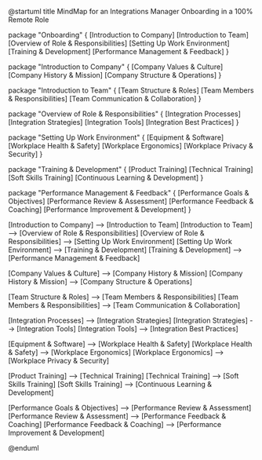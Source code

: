 

@startuml
title MindMap for an Integrations Manager Onboarding in a 100% Remote Role

package "Onboarding" {
  [Introduction to Company]
  [Introduction to Team]
  [Overview of Role & Responsibilities]
  [Setting Up Work Environment]
  [Training & Development]
  [Performance Management & Feedback]
}

package "Introduction to Company" {
  [Company Values & Culture]
  [Company History & Mission]
  [Company Structure & Operations]
}

package "Introduction to Team" {
  [Team Structure & Roles]
  [Team Members & Responsibilities]
  [Team Communication & Collaboration]
}

package "Overview of Role & Responsibilities" {
  [Integration Processes]
  [Integration Strategies]
  [Integration Tools]
  [Integration Best Practices]
}

package "Setting Up Work Environment" {
  [Equipment & Software]
  [Workplace Health & Safety]
  [Workplace Ergonomics]
  [Workplace Privacy & Security]
}

package "Training & Development" {
  [Product Training]
  [Technical Training]
  [Soft Skills Training]
  [Continuous Learning & Development]
}

package "Performance Management & Feedback" {
  [Performance Goals & Objectives]
  [Performance Review & Assessment]
  [Performance Feedback & Coaching]
  [Performance Improvement & Development]
}

[Introduction to Company] --> [Introduction to Team]
[Introduction to Team] --> [Overview of Role & Responsibilities]
[Overview of Role & Responsibilities] --> [Setting Up Work Environment]
[Setting Up Work Environment] --> [Training & Development]
[Training & Development] --> [Performance Management & Feedback]

[Company Values & Culture] --> [Company History & Mission]
[Company History & Mission] --> [Company Structure & Operations]

[Team Structure & Roles] --> [Team Members & Responsibilities]
[Team Members & Responsibilities] --> [Team Communication & Collaboration]

[Integration Processes] --> [Integration Strategies]
[Integration Strategies] --> [Integration Tools]
[Integration Tools] --> [Integration Best Practices]

[Equipment & Software] --> [Workplace Health & Safety]
[Workplace Health & Safety] --> [Workplace Ergonomics]
[Workplace Ergonomics] --> [Workplace Privacy & Security]

[Product Training] --> [Technical Training]
[Technical Training] --> [Soft Skills Training]
[Soft Skills Training] --> [Continuous Learning & Development]

[Performance Goals & Objectives] --> [Performance Review & Assessment]
[Performance Review & Assessment] --> [Performance Feedback & Coaching]
[Performance Feedback & Coaching] --> [Performance Improvement & Development]

@enduml